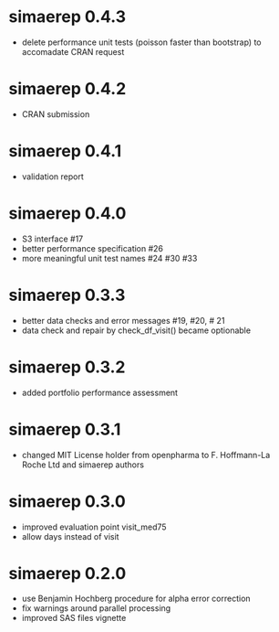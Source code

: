 # simaerep 0.4.3
- delete performance unit tests (poisson faster than bootstrap) to accomadate CRAN request

# simaerep 0.4.2
- CRAN submission

# simaerep 0.4.1
- validation report

# simaerep 0.4.0
- S3 interface #17
- better performance specification #26
- more meaningful unit test names #24 #30 #33

# simaerep 0.3.3
- better data checks and error messages #19, #20, # 21
- data check and repair by check_df_visit() became optionable

# simaerep 0.3.2
- added portfolio performance assessment

# simaerep 0.3.1
- changed MIT License holder from openpharma to F. Hoffmann-La Roche Ltd and simaerep authors

# simaerep 0.3.0
- improved evaluation point visit_med75
- allow days instead of visit

# simaerep 0.2.0
- use Benjamin Hochberg procedure for alpha error correction
- fix warnings around parallel processing
- improved SAS files vignette
